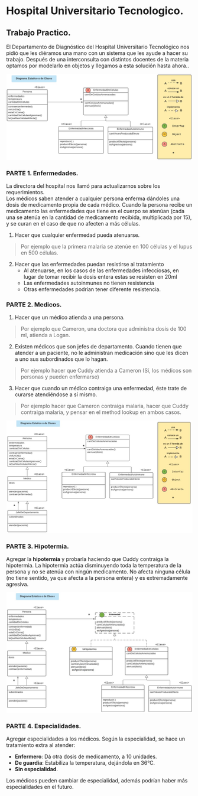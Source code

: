 # Hospital Universitario Tecnologico.
## Trabajo Practico.

El Departamento de Diagnóstico del Hospital Universitario Tecnológico nos pidió que les diéramos una mano con un sistema que les ayude a hacer su trabajo. Después de una interconsulta con distintos docentes de la materia optamos por modelarlo en objetos y llegamos a esta solución hasta ahora..

<img src="Diagrama_1.jpg" alt="Diagrama de clases 1" width="800px">

### PARTE 1. Enfermedades.
La directora del hospital nos llamó para actualizarnos sobre los requerimientos.<br>
Los médicos saben atender a cualquier persona enferma dándoles una dosis de medicamento propia de cada médico. Cuando la persona recibe un medicamento las enfermedades que tiene en el cuerpo se atenúan (cada una se atenúa en la cantidad de medicamento recibida, multiplicada por 15), y se curan en el caso de que no afecten a más células.<br>
1. Hacer que cualquier enfermedad pueda atenuarse.
> Por ejemplo que la primera malaria se atenúe en 100 células y el lupus en 500 células.

2. Hacer que las enfermedades puedan resistirse al tratamiento
   - Al atenuarse, en los casos de las enfermedades infecciosas, en lugar de tomar recibir la dosis entera estas se resisten en 20ml
   - Las enfermedades autoinmunes no tienen resistencia
   - Otras enfermedades podrían tener diferente resistencia.


### PARTE 2. Medicos.
1. Hacer que un médico atienda a una persona.
> Por ejemplo que Cameron, una doctora que administra dosis de 100 ml, atienda a Logan.

2. Existen médicos que son jefes de departamento. Cuando tienen que atender a un paciente, no le administran medicación sino que les dicen a uno sus subordinados que lo hagan.
> Por ejemplo hacer que Cuddy atienda a Cameron (Sí, los médicos son personas y pueden enfermarse)

3. Hacer que cuando un médico contraiga una enfermedad, éste trate de curarse atendiéndose a sí mismo.
> Por ejemplo hacer que Cameron contraiga malaria, hacer que Cuddy contraiga malaria, y pensar en el method lookup en ambos casos.

<img src="Diagrama_2.jpg" alt="Diagrama de clases 2" width="800px">

### PARTE 3. Hipotermia.
Agregar la **hipotermia** y probarla haciendo que Cuddy contraiga la hipotermia. La hipotermia actúa disminuyendo toda la temperatura de la persona y no se atenúa con ningún medicamento. No afecta ninguna célula (no tiene sentido, ya que afecta a la persona entera) y es extremadamente agresiva.

<img src="Diagrama_3.jpg" alt="Diagrama de clases 3" width="800px">

### PARTE 4. Especialidades.
Agregar especialidades a los médicos. Según la especialidad, se hace un tratamiento extra al atender:
- **Enfermero**: Dá otra dosis de medicamento, a 10 unidades.
- **De guardia**: Estabiliza la temperatura, dejándola en 36°C.
- **Sin especialidad**.

Los médicos pueden cambiar de especialidad, además podrían haber más especialidades en el futuro.